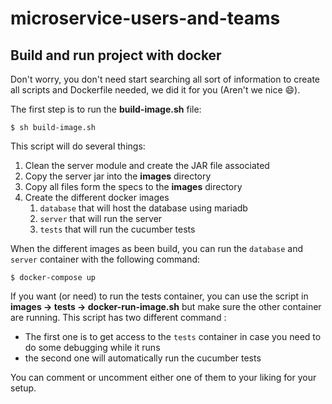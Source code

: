 # microservice-users-and-teams

## Build and run project with docker

Don't worry, you don't need start searching all sort of information to create all scripts and Dockerfile needed, we did it for you (Aren't we nice :smile:). 

The first step is to run the **build-image.sh** file: 

```
$ sh build-image.sh
```

This script will do several things:

1. Clean the server module and create the JAR file associated
2. Copy the server jar into the **images** directory
3. Copy all files form the specs to the **images** directory
4. Create the different docker images 
    1. `database` that will host the database using mariadb
    2. `server` that will run the server
    3. `tests` that will run the cucumber tests

When the different images as been build, you can run the `database` and `server` container with the following command:

```
$ docker-compose up
```

If you want (or need) to run the tests container, you can use the script in **images -> tests -> docker-run-image.sh** but make sure the other container are running. This script has two different command :

* The first one is to get access to the `tests` container in case you need to do some debugging while it runs
* the second one will automatically run the cucumber tests

You can comment or uncomment either one of them to your liking for your setup.
